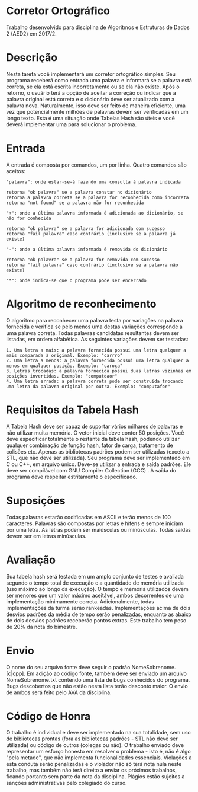 # Corretor Ortográfico

Trabalho desenvolvido para disciplina de Algoritmos e Estruturas de Dados 2 (AED2) em 2017/2.

# Descrição

Nesta tarefa você implementará um corretor ortográfico simples. Seu programa receberá como entrada uma palavra e informará se a palavra está correta, se ela está escrita incorretamente ou se ela não existe. Após o retorno, o usuário terá a opção de aceitar a correção ou indicar que a palavra original está correta e o dicionário deve ser atualizado com a palavra nova. 
Naturalmente, isso deve ser feito de maneira eficiente, uma vez que potencialmente milhões de palavras devem ser verificadas em um longo texto. Esta é uma situação onde Tabelas Hash são úteis e você deverá implementar uma para solucionar o problema.

# Entrada

A entrada é composta por comandos, um por linha. Quatro comandos são aceitos:

    "palavra": onde estar-se-á fazendo uma consulta à palavra indicada

    retorna "ok palavra" se a palavra constar no dicionário
    retorna a palavra correta se a palavra for reconhecida como incorreta
    retorna "not found" se a palavra não for reconhecida

    "+": onde a última palavra informada é adicionada ao dicionário, se não for conhecida

    retorna "ok palavra" se a palavra for adicionada com sucesso
    retorna "fail palavra" caso contrário (inclusive se a palavra já existe)
    
    "-": onde a última palavra informada é removida do dicionário

    retorna "ok palavra" se a palavra for removida com sucesso
    retorna "fail palavra" caso contrário (inclusive se a palavra não existe)

    "*": onde indica-se que o programa pode ser encerrado

# Algoritmo de reconhecimento
O algoritmo para reconhecer uma palavra testa por variações na palavra fornecida e verifica se pelo menos uma destas variações corresponde a uma palavra correta. Todas palavras candidatas resultantes devem ser listadas, em ordem alfabética. As seguintes variações devem ser testadas:

    1. Uma letra a mais: a palavra fornecida possui uma letra qualquer a mais comparada à original. Exemplo: "carrro"
    2. Uma letra a menos: a palavra fornecida possui uma letra qualquer a menos em qualquer posição. Exemplo: "caroça"
    3. Letras trocadas: a palavra fornecida possui duas letras vizinhas em posições invertidas. Exemplo: "computdaor"
    4. Uma letra errada: a palavra correta pode ser construída trocando uma letra da palavra original por outra. Exemplo: "computafor"

# Requisitos da Tabela Hash

A Tabela Hash deve ser capaz de suportar vários milhares de palavras e não utilizar muita memória. O vetor inicial deve conter 50 posições. Você deve especificar totalmente o restante da tabela hash, podendo utilizar qualquer combinação de função hash, fator de carga, tratamento de colisões etc. Apenas as bibliotecas padrões podem ser utilizadas (exceto a STL, que não deve ser utilizada). Seu programa deve ser implementado em C ou C++, em arquivo único. Deve-se utilizar a entrada e saída padrões. Ele deve ser compilável com GNU Compiler Collection (GCC) . A saída do programa deve respeitar estritamente o especificado.

# Suposições

Todas palavras estarão codificadas em ASCII e terão menos de 100 caracteres. Palavras são compostas por letras e hífens e sempre iniciam por uma letra. As letras podem ser maiúsculas ou minúsculas. Todas saídas devem ser em letras minúsculas.

# Avaliação

Sua tabela hash será testada em um amplo conjunto de testes e avaliada segundo o tempo total de execução e a quantidade de memória utilizada (uso máximo ao longo da execução). O tempo e memória utilizados devem ser menores que um valor máximo aceitável, ambos decorrentes de uma implementação minimamente correta. Adicionalmente, todas implementações da turma serão rankeadas. Implementações acima de dois desvios padrões da média de tempo serão penalizadas, enquanto as abaixo de dois desvios padrões receberão pontos extras.
Este trabalho tem peso de 20% da nota do bimestre.

# Envio

O nome do seu arquivo fonte deve seguir o padrão NomeSobrenome.[c|cpp]. Em adição ao código fonte, também deve ser enviado um arquivo NomeSobrenome.txt contendo uma lista de bugs conhecidos do programa. Bugs descobertos que não estão nesta lista terão desconto maior. O envio de ambos será feito pelo AVA da disciplina.

# Código de Honra
O trabalho é individual e deve ser implementado na sua totalidade, sem uso de bibliotecas prontas (fora as bibliotecas padrões - STL não deve ser utilizada) ou código de outros (colegas ou não). O trabalho enviado deve representar um esforço honesto em resolver o problema - isto é, não é algo "pela metade", que não implementa funcionalidades essenciais. Violações a esta conduta serão penalizadas e o violador não só terá nota nula neste trabalho, mas também não terá direito a enviar os próximos trabalhos, ficando portanto sem parte da nota da disciplina. Plágios estão sujeitos a sanções administrativas pelo colegiado do curso.
